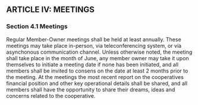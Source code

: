 ## ARTICLE IV: MEETINGS

### Section 4.1 Meetings

Regular Member-Owner meetings shall be held at least annually. These meetings may take place in-person, via teleconferencing system, or via asynchonous communication channel. Unless otherwise noted, the meeting shall take place in the month of June, any member owner may take it upon themselves to initiate a meeting date if none has been initiated, and all members shall be invited to consens on the date at least 2 months prior to the meeting. At the meetings the most recent report on the cooperatives financial position and other key operational details shall be shared, and all members shall have the opportunity to share their dreams, ideas and concerns related to the cooperative.

